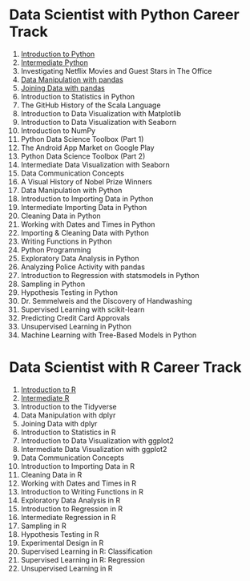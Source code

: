# Data Scientist with Python Career Track

1. [Introduction to Python](introduction-to-python)
1. [Intermediate Python](intermediate-python)
1. Investigating Netflix Movies and Guest Stars in The Office
1. [Data Manipulation with pandas](data-manipulation-with-pandas)
1. [Joining Data with pandas](joining-data-with-pandas)
1. Introduction to Statistics in Python
1. The GitHub History of the Scala Language
1. Introduction to Data Visualization with Matplotlib
1. Introduction to Data Visualization with Seaborn
1. Introduction to NumPy
1. Python Data Science Toolbox (Part 1)
1. The Android App Market on Google Play
1. Python Data Science Toolbox (Part 2)
1. Intermediate Data Visualization with Seaborn
1. Data Communication Concepts
1. A Visual History of Nobel Prize Winners
1. Data Manipulation with Python
1. Introduction to Importing Data in Python
1. Intermediate Importing Data in Python
1. Cleaning Data in Python
1. Working with Dates and Times in Python
1. Importing &amp; Cleaning Data with Python
1. Writing Functions in Python
1. Python Programming
1. Exploratory Data Analysis in Python
1. Analyzing Police Activity with pandas
1. Introduction to Regression with statsmodels in Python
1. Sampling in Python
1. Hypothesis Testing in Python
1. Dr. Semmelweis and the Discovery of Handwashing
1. Supervised Learning with scikit-learn
1. Predicting Credit Card Approvals
1. Unsupervised Learning in Python
1. Machine Learning with Tree-Based Models in Python

# Data Scientist with R Career Track

1. [Introduction to R](introduction-to-r)
1. [Intermediate R](intermediate-r)
1. Introduction to the Tidyverse
1. Data Manipulation with dplyr 
1. Joining Data with dplyr
1. Introduction to Statistics in R
1. Introduction to Data Visualization with ggplot2
1. Intermediate Data Visualization with ggplot2
1. Data Communication Concepts
1. Introduction to Importing Data in R
1. Cleaning Data in R
1. Working with Dates and Times in R
1. Introduction to Writing Functions in R
1. Exploratory Data Analysis in R
1. Introduction to Regression in R
1. Intermediate Regression in R
1. Sampling in R
1. Hypothesis Testing in R
1. Experimental Design in R
1. Supervised Learning in R: Classification
1. Supervised Learning in R: Regression
1. Unsupervised Learning in R
